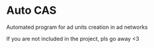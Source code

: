 # Auto CAS

Automated program for ad units creation in ad networks

If you are not included in the project, pls go away <3
